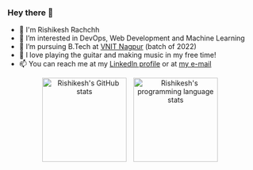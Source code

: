 ### Hey there 👋

- 🚀 I'm Rishikesh Rachchh
- 👀 I’m interested in DevOps, Web Development and Machine Learning
- 🌱 I’m pursuing B.Tech at [VNIT Nagpur](https://vnit.ac.in/) (batch of 2022)
- 🎸 I love playing the guitar and making music in my free time!
- 📫 You can reach me at my [LinkedIn profile](https://linkedin.com/rishikesh-rachchh/) or at [my e-mail](mailto:rishikeshrachchh@gmail.com)

<p align="center">
  <img align="center" src="https://github-readme-stats.vercel.app/api?username=rishi255&theme=algolia&title_color=89cff0&include_all_commits=true&count_private=true&show_icons=true" height="170px" alt="Rishikesh's GitHub stats" />
  <img align="center" hspace="10" src="https://github-readme-stats.vercel.app/api/top-langs/?username=rishi255&langs_count=10&hide=jupyter%20notebook&layout=compact&card_width=350" height="170px" alt="Rishikesh's programming language stats" />
</p>
